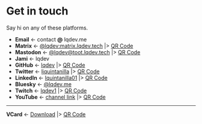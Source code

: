 # Get in touch

Say hi on any of these platforms.

- **Email** <- contact **@** lqdev.me
- **Matrix** <- [@lqdev:matrix.lqdev.tech](/matrix) |> [QR Code](/images/contact/qr-matrix.svg)
- **Mastodon** <-  [@lqdev@toot.lqdev.tech](/mastodon) |> [QR Code](/images/contact/qr-mastodon.svg)
- **Jami** <- lqdev
- **GitHub** <- [lqdev](/github) |> [QR Code](/images/contact/qr-github.svg)
- **Twitter** <- [ljquintanilla](/twitter) |> [QR Code](/images/contact/qr-twitter.svg)
- **LinkedIn** <- [lquintanilla01](/linkedin) |> [QR Code](/images/contact/qr-linkedin.svg)
- **Bluesky** <- [@lqdev.me](/bluesky)
- **Twitch** <- [lqdev1](/twitch) |> [QR Code](/images/contact/qr-twitch.svg)
- **YouTube** <- [channel link](/youtube) |> [QR Code](/images/contact/qr-youtube.svg)

---

**VCard** <- [Download](/vcard.vcf) |> [QR Code](/images/contact/qr-vcard.svg)